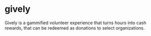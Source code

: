# gively

Gively is a gammified volunteer experience that turns hours into cash rewards, that can be redeemed as donations to select organizations.


